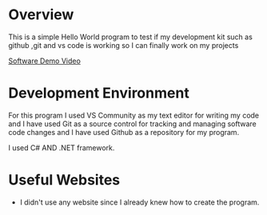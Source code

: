 ﻿# Overview

This is a simple Hello World program to test if my development kit such as github ,git and vs code is working so I can finally work on my projects

[Software Demo Video](http://youtube.link.goes.here)

# Development Environment

For this program I used VS Community as my text editor for writing my code and I have used Git as a source control for tracking and managing software code changes and I have used Github as a repository for my program.

I used C# AND .NET framework.

# Useful Websites


* I didn't use any website since I already knew how to create the program.
